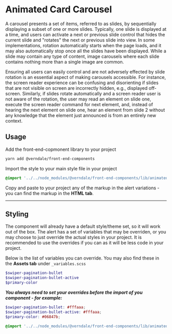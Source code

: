 # Animated Card Carousel

A carousel presents a set of items, referred to as slides, by sequentially displaying a subset of one or more slides. Typically, one slide is displayed at a time, and users can activate a next or previous slide control that hides the current slide and "rotates" the next or previous slide into view. In some implementations, rotation automatically starts when the page loads, and it may also automatically stop once all the slides have been displayed. While a slide may contain any type of content, image carousels where each slide contains nothing more than a single image are common.

Ensuring all users can easily control and are not adversely effected by slide rotation is an essential aspect of making carousels accessible. For instance, the screen reader experience can be confusing and disorienting if slides that are not visible on screen are incorrectly hidden, e.g., displayed off-screen. Similarly, if slides rotate automatically and a screen reader user is not aware of the rotation, the user may read an element on slide one, execute the screen reader command for next element, and, instead of hearing the next element on slide one, hear an element from slide 2 without any knowledge that the element just announced is from an entirely new context.
## Usage

Add the front-end-copmonent library to your project

```bash
yarn add @verndale/front-end-components
```

Import the style to your main style file in your project

```scss
@import '../../node_modules/@verndale/front-end-components/lib/animated-card-carousel/styles';
```

Copy and paste to your project any of the markup in the alert variations - you can find the markup in the **HTML tab**.

---

## Styling

The component will already have a default style/theme set, so it will work out of the box.
The alert has a set of variables that may be overriden, or you may choose to just override the actual styles in your project.
It is recommended to use the overrides if you can as it will be less code in your project.

Below is the list of variables you can override. You may also find these in the **Assets tab** under `_variables.scss`

```scss
$swiper-pagination-bullet
$swiper-pagination-bullet-active
$primary-color
```

**_You always need to set your overrides before the import of you component - for example:_**

```scss
$swiper-pagination-bullet: #fffaaa;
$swiper-pagination-bullet-active: #fffaaa;
$primary-color: #06847b;

@import '../../node_modules/@verndale/front-end-components/lib/animated-card-carousel/styles';
```
